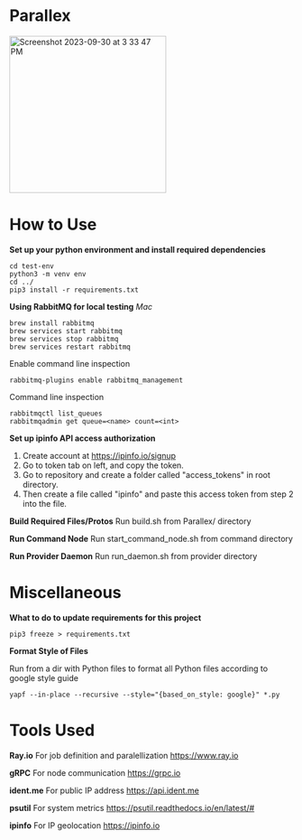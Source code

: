 # Parallex
<img width="278" alt="Screenshot 2023-09-30 at 3 33 47 PM" src="https://github.com/vbala29/Parallex/assets/56012430/2b17fc5a-a84a-425a-9cd8-29fc8216f0de">

# How to Use
**Set up your python environment and install required dependencies**
```
cd test-env
python3 -m venv env
cd ../
pip3 install -r requirements.txt
```

**Using RabbitMQ for local testing**
*Mac*
```
brew install rabbitmq
brew services start rabbitmq
brew services stop rabbitmq
brew services restart rabbitmq
```

Enable command line inspection
```
rabbitmq-plugins enable rabbitmq_management
```

Command line inspection
```
rabbitmqctl list_queues
rabbitmqadmin get queue=<name> count=<int>
```


**Set up ipinfo API access authorization**
1. Create account at https://ipinfo.io/signup
2. Go to token tab on left, and copy the token.
3. Go to repository and create a folder called "access_tokens" in root directory.
4. Then create a file called "ipinfo" and paste this access token from step 2 into the file.

**Build Required Files/Protos**
Run build.sh from Parallex/ directory

**Run Command Node**
Run start_command_node.sh from command directory

**Run Provider Daemon**
Run run_daemon.sh from provider directory


# Miscellaneous
**What to do to update requirements for this project**

```pip3 freeze > requirements.txt```

**Format Style of Files**

Run from a dir with Python files to format all Python files according to google style guide

```yapf --in-place --recursive --style="{based_on_style: google}" *.py```


# Tools Used

**Ray.io** For job definition and paralellization https://www.ray.io

**gRPC** For node communication https://grpc.io

**ident.me** For public IP address https://api.ident.me

**psutil** For system metrics https://psutil.readthedocs.io/en/latest/#

**ipinfo** For IP geolocation https://ipinfo.io

